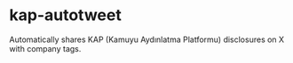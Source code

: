 # kap-autotweet
Automatically shares KAP (Kamuyu Aydınlatma Platformu) disclosures on X with company tags.
